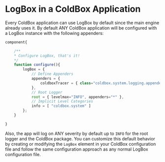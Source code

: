 # LogBox in a ColdBox Application

Every ColdBox application can use LogBox by default since the main engine already uses it. By default ANY ColdBox application will be configured with a LogBox instance with the following appenders:

```javascript
component{

    /**
    * Configure LogBox, that's it!
    */
    function configure(){
        logBox = {
            // Define Appenders
            appenders = {
                coldboxTracer = { class="coldbox.system.logging.appenders.ConsoleAppender" }
            },
            // Root Logger
            root = { levelmax="INFO", appenders="*" },
            // Implicit Level Categories
            info = [ "coldbox.system" ]
        };
    }

}
```

Also, the app will log on ANY severity by default up to `INFO` for the root logger and the ColdBox package. You can customize this default behavior by creating or modifying the `LogBox` element in your ColdBox configuration file and follow the same configuration approach as any normal LogBox configuration file.
